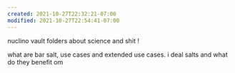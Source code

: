 ```yaml
---
created: 2021-10-27T22:32:21-07:00
modified: 2021-10-27T22:54:41-07:00
---
```


nuclino vault folders about science and shit ! 

what are bar salt, use cases and extended use cases. i deal salts and what do they benefit om
